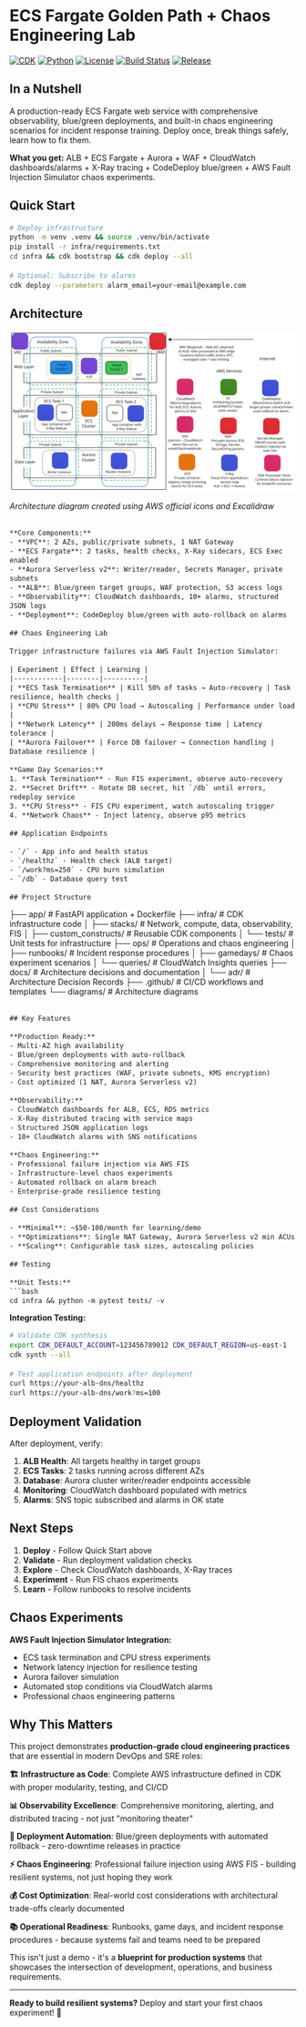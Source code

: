 # ECS Fargate Golden Path + Chaos Engineering Lab

[![CDK](https://img.shields.io/badge/CDK-2.100.0-orange.svg)](https://github.com/aws/aws-cdk)
[![Python](https://img.shields.io/badge/Python-3.8+-blue.svg)](https://www.python.org/downloads/)
[![License](https://img.shields.io/badge/License-MIT-green.svg)](LICENSE)
[![Build Status](https://img.shields.io/github/actions/workflow/status/Simodalstix/AWS-ecs-fargate-golden-path/ci.yml?branch=main)](https://github.com/Simodalstix/AWS-ecs-fargate-golden-path/actions)
[![Release](https://img.shields.io/github/v/release/Simodalstix/AWS-ecs-fargate-golden-path)](https://github.com/Simodalstix/AWS-ecs-fargate-golden-path/releases)

## In a Nutshell

A production-ready ECS Fargate web service with comprehensive observability, blue/green deployments, and built-in chaos engineering scenarios for incident response training. Deploy once, break things safely, learn how to fix them.

**What you get:** ALB + ECS Fargate + Aurora + WAF + CloudWatch dashboards/alarms + X-Ray tracing + CodeDeploy blue/green + AWS Fault Injection Simulator chaos experiments.

## Quick Start

```bash
# Deploy infrastructure
python -m venv .venv && source .venv/bin/activate
pip install -r infra/requirements.txt
cd infra && cdk bootstrap && cdk deploy --all

# Optional: Subscribe to alarms
cdk deploy --parameters alarm_email=your-email@example.com
```

## Architecture

![ECS Fargate Golden Path Architecture](diagrams/ecs-golden-path-diagram.svg)

_Architecture diagram created using AWS official icons and Excalidraw_

```

**Core Components:**
- **VPC**: 2 AZs, public/private subnets, 1 NAT Gateway
- **ECS Fargate**: 2 tasks, health checks, X-Ray sidecars, ECS Exec enabled
- **Aurora Serverless v2**: Writer/reader, Secrets Manager, private subnets
- **ALB**: Blue/green target groups, WAF protection, S3 access logs
- **Observability**: CloudWatch dashboards, 10+ alarms, structured JSON logs
- **Deployment**: CodeDeploy blue/green with auto-rollback on alarms

## Chaos Engineering Lab

Trigger infrastructure failures via AWS Fault Injection Simulator:

| Experiment | Effect | Learning |
|------------|--------|----------|
| **ECS Task Termination** | Kill 50% of tasks → Auto-recovery | Task resilience, health checks |
| **CPU Stress** | 80% CPU load → Autoscaling | Performance under load |
| **Network Latency** | 200ms delays → Response time | Latency tolerance |
| **Aurora Failover** | Force DB failover → Connection handling | Database resilience |

**Game Day Scenarios:**
1. **Task Termination** - Run FIS experiment, observe auto-recovery
2. **Secret Drift** - Rotate DB secret, hit `/db` until errors, redeploy service
3. **CPU Stress** - FIS CPU experiment, watch autoscaling trigger
4. **Network Chaos** - Inject latency, observe p95 metrics

## Application Endpoints

- `/` - App info and health status
- `/healthz` - Health check (ALB target)
- `/work?ms=250` - CPU burn simulation
- `/db` - Database query test

## Project Structure

```

├── app/ # FastAPI application + Dockerfile
├── infra/ # CDK infrastructure code
│ ├── stacks/ # Network, compute, data, observability, FIS
│ ├── custom_constructs/ # Reusable CDK components
│ └── tests/ # Unit tests for infrastructure
├── ops/ # Operations and chaos engineering
│ ├── runbooks/ # Incident response procedures
│ ├── gamedays/ # Chaos experiment scenarios
│ └── queries/ # CloudWatch Insights queries
├── docs/ # Architecture decisions and documentation
│ └── adr/ # Architecture Decision Records
├── .github/ # CI/CD workflows and templates
└── diagrams/ # Architecture diagrams

````

## Key Features

**Production Ready:**
- Multi-AZ high availability
- Blue/green deployments with auto-rollback
- Comprehensive monitoring and alerting
- Security best practices (WAF, private subnets, KMS encryption)
- Cost optimized (1 NAT, Aurora Serverless v2)

**Observability:**
- CloudWatch dashboards for ALB, ECS, RDS metrics
- X-Ray distributed tracing with service maps
- Structured JSON application logs
- 10+ CloudWatch alarms with SNS notifications

**Chaos Engineering:**
- Professional failure injection via AWS FIS
- Infrastructure-level chaos experiments
- Automated rollback on alarm breach
- Enterprise-grade resilience testing

## Cost Considerations

- **Minimal**: ~$50-100/month for learning/demo
- **Optimizations**: Single NAT Gateway, Aurora Serverless v2 min ACUs
- **Scaling**: Configurable task sizes, autoscaling policies

## Testing

**Unit Tests:**
```bash
cd infra && python -m pytest tests/ -v
````

**Integration Testing:**

```bash
# Validate CDK synthesis
export CDK_DEFAULT_ACCOUNT=123456789012 CDK_DEFAULT_REGION=us-east-1
cdk synth --all

# Test application endpoints after deployment
curl https://your-alb-dns/healthz
curl https://your-alb-dns/work?ms=100
```

## Deployment Validation

After deployment, verify:

1. **ALB Health**: All targets healthy in target groups
2. **ECS Tasks**: 2 tasks running across different AZs
3. **Database**: Aurora cluster writer/reader endpoints accessible
4. **Monitoring**: CloudWatch dashboard populated with metrics
5. **Alarms**: SNS topic subscribed and alarms in OK state

## Next Steps

1. **Deploy** - Follow Quick Start above
2. **Validate** - Run deployment validation checks
3. **Explore** - Check CloudWatch dashboards, X-Ray traces
4. **Experiment** - Run FIS chaos experiments
5. **Learn** - Follow runbooks to resolve incidents

## Chaos Experiments

**AWS Fault Injection Simulator Integration:**

- ECS task termination and CPU stress experiments
- Network latency injection for resilience testing
- Aurora failover simulation
- Automated stop conditions via CloudWatch alarms
- Professional chaos engineering patterns

## Why This Matters

This project demonstrates **production-grade cloud engineering practices** that are essential in modern DevOps and SRE roles:

**🏗️ Infrastructure as Code**: Complete AWS infrastructure defined in CDK with proper modularity, testing, and CI/CD

**📊 Observability Excellence**: Comprehensive monitoring, alerting, and distributed tracing - not just "monitoring theater"

**🔄 Deployment Automation**: Blue/green deployments with automated rollback - zero-downtime releases in practice

**⚡ Chaos Engineering**: Professional failure injection using AWS FIS - building resilient systems, not just hoping they work

**💰 Cost Optimization**: Real-world cost considerations with architectural trade-offs clearly documented

**📚 Operational Readiness**: Runbooks, game days, and incident response procedures - because systems fail and teams need to be prepared

This isn't just a demo - it's a **blueprint for production systems** that showcases the intersection of development, operations, and business requirements.

---

**Ready to build resilient systems?** Deploy and start your first chaos experiment! 🚀
